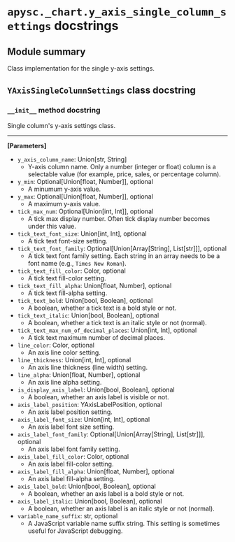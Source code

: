 # `apysc._chart.y_axis_single_column_settings` docstrings

## Module summary

Class implementation for the single y-axis settings.

## `YAxisSingleColumnSettings` class docstring

### `__init__` method docstring

Single column's y-axis settings class.<hr>

**[Parameters]**

- `y_axis_column_name`: Union[str, String]
  - Y-axis column name. Only a number (integer or float) column is a selectable value (for example, price, sales, or percentage column).
- `y_min`: Optional[Union[float, Number]], optional
  - A minumum y-axis value.
- `y_max`: Optional[Union[float, Number]], optional
  - A maximum y-axis value.
- `tick_max_num`: Optional[Union[int, Int]], optional
  - A tick max display number. Often tick display number becomes under this value.
- `tick_text_font_size`: Union[int, Int], optional
  - A tick text font-size setting.
- `tick_text_font_family`: Optional[Union[Array[String], List[str]]], optional
  - A tick text font family setting. Each string in an array needs to be a font name (e.g., `Times New Roman`).
- `tick_text_fill_color`: Color, optional
  - A tick text fill-color setting.
- `tick_text_fill_alpha`: Union[float, Number], optional
  - A tick text fill-alpha setting.
- `tick_text_bold`: Union[bool, Boolean], optional
  - A boolean, whether a tick text is a bold style or not.
- `tick_text_italic`: Union[bool, Boolean], optional
  - A boolean, whether a tick text is an italic style or not (normal).
- `tick_text_max_num_of_decimal_places`: Union[int, Int], optional
  - A tick text maximum number of decimal places.
- `line_color`: Color, optional
  - An axis line color setting.
- `line_thickness`: Union[int, Int], optional
  - An axis line thickness (line width) setting.
- `line_alpha`: Union[float, Number], optional
  - An axis line alpha setting.
- `is_display_axis_label`: Union[bool, Boolean], optional
  - A boolean, whether an axis label is visible or not.
- `axis_label_position`: YAxisLabelPosition, optional
  - An axis label position setting.
- `axis_label_font_size`: Union[int, Int], optional
  - An axis label font size setting.
- `axis_label_font_family`: Optional[Union[Array[String], List[str]]], optional
  - An axis label font family setting.
- `axis_label_fill_color`: Color, optional
  - An axis label fill-color setting.
- `axis_label_fill_alpha`: Union[float, Number], optional
  - An axis label fill-alpha setting.
- `axis_label_bold`: Union[bool, Boolean], optional
  - A boolean, whether an axis label is a bold style or not.
- `axis_label_italic`: Union[bool, Boolean], optional
  - A boolean, whether an axis label is an italic style or not (normal).
- `variable_name_suffix`: str, optional
  - A JavaScript variable name suffix string. This setting is sometimes useful for JavaScript debugging.